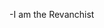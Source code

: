 -I am the Revanchist

<!---
DarthRevan2394/DarthRevan2394 is a ✨ special ✨ repository because its `README.md` (this file) appears on your GitHub profile.
You can click the Preview link to take a look at your changes.
--->

